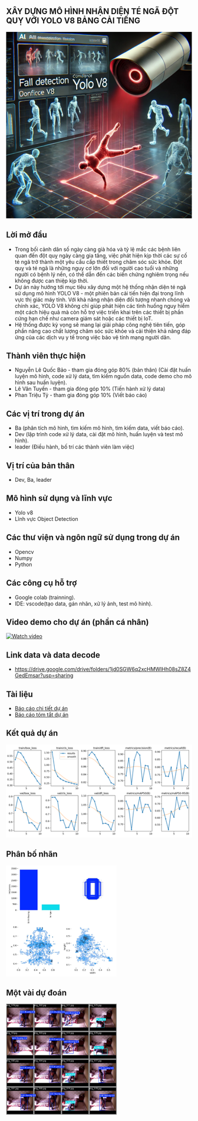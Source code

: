 ## XÂY DỰNG MÔ HÌNH NHẬN DIỆN TÉ NGÃ ĐỘT QUỴ VỚI YOLO V8 BẢNG CẢI TIẾNG
<img src="./assets_readme/titlewebp.png" alt="!!err image loading." width="700"/>

## Lời mở đầu 
- Trong bối cảnh dân số ngày càng già hóa và tỷ lệ mắc các bệnh liên quan đến đột quỵ ngày càng gia tăng, việc phát hiện kịp thời các sự cố té ngã trở thành một yêu cầu cấp thiết trong chăm sóc sức khỏe. Đột quỵ và té ngã là những nguy cơ lớn đối với người cao tuổi và những người có bệnh lý nền, có thể dẫn đến các biến chứng nghiêm trọng nếu không được can thiệp kịp thời.
- Dự án này hướng tới mục tiêu xây dựng một hệ thống nhận diện té ngã sử dụng mô hình YOLO V8 - một phiên bản cải tiến hiện đại trong lĩnh vực thị giác máy tính. Với khả năng nhận diện đối tượng nhanh chóng và chính xác, YOLO V8 không chỉ giúp phát hiện các tình huống nguy hiểm một cách hiệu quả mà còn hỗ trợ việc triển khai trên các thiết bị phần cứng hạn chế như camera giám sát hoặc các thiết bị IoT.
- Hệ thống được kỳ vọng sẽ mang lại giải pháp công nghệ tiên tiến, góp phần nâng cao chất lượng chăm sóc sức khỏe và cải thiện khả năng đáp ứng của các dịch vụ y tế trong việc bảo vệ tính mạng người dân.

## Thành viên thực hiện 
- Nguyễn Lê Quốc Bảo - tham gia đóng góp 80% (bản thân) (Cài đặt huấn luyện mô hình, code xử lý data, tìm kiếm nguồn data, code demo cho mô hình sau huấn luyện).
- Lê Văn Tuyến - tham gia đóng góp 10% (Tiến hành xử lý data)
- Phan Triệu Tỷ - tham gia đóng góp 10% (Viết báo cáo)

## Các vị trí trong dự án
- Ba (phân tích mô hình, tìm kiếm mô hình, tìm kiếm data, viết báo cáo).
- Dev (lập trình code xử lý data, cài đặt mô hình, huấn luyện và test mô hình).
- leader (Điều hành, bố trí các thành viên làm việc)

## Vị trí của bản thân
- Dev, Ba, leader

## Mô hình sử dụng và lĩnh vực 
- Yolo v8
- Lĩnh vực Object Detection

## Các thư viện và ngôn ngữ sử dụng trong dự án
- Opencv
- Numpy
- Python

## Các công cụ hỗ trợ 
- Google colab (trainning).
- IDE: vscode(tạo data, gán nhãn, xử lý ảnh, test mô hình).

## Video demo cho dự án (phần cá nhân)
[![Watch video](https://img.youtube.com/vi/xeT9JaDhNn4/0.jpg)](https://www.youtube.com/watch?v=xeT9JaDhNn4)

## Link data và data decode
- https://drive.google.com/drive/folders/1jd0SGW6q2xcHMWIHh08sZ8Z4GedEmsar?usp=sharing

## Tài liệu
- [Báo cáo chi tiết dự án](report/Đồ%20án%20nhóm.doc)
- [Báo cáo tóm tắt dự án](report/Tóm%20Tắt.docx)

## Kết quả dự án
<img src="./result/results.png" alt="!!err image loading." width="700"/>

## Phân bố nhãn
<img src="./result/labels.jpg" alt="!!err image loading." width="300"/>

## Một vài dự đoán
<img src="./result/val_batch2_pred.jpg" alt="!!err image loading." width="300"/>





